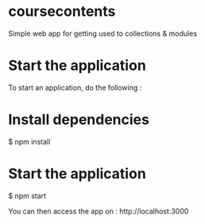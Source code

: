 # coursecontents
 Simple web app for getting used to collections & modules
 
# Start the application

To start an application, do the following :

# Install dependencies
$ npm install
# Start the application
$ npm start

You can then access the app on : http://localhost:3000
